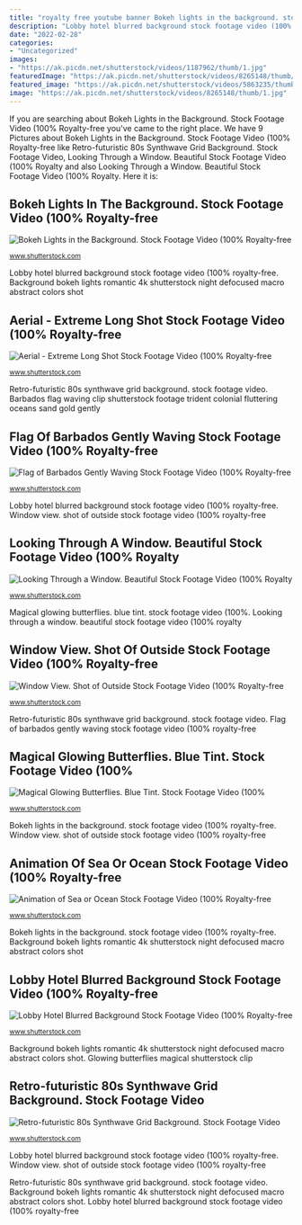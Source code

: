 ```yaml
---
title: "royalty free youtube banner Bokeh lights in the background. stock footage video (100% royalty-free"
description: "Lobby hotel blurred background stock footage video (100% royalty-free"
date: "2022-02-28"
categories:
- "Uncategorized"
images:
- "https://ak.picdn.net/shutterstock/videos/1187962/thumb/1.jpg"
featuredImage: "https://ak.picdn.net/shutterstock/videos/8265148/thumb/1.jpg"
featured_image: "https://ak.picdn.net/shutterstock/videos/5863235/thumb/1.jpg"
image: "https://ak.picdn.net/shutterstock/videos/8265148/thumb/1.jpg"
---
```


If you are searching about Bokeh Lights in the Background. Stock Footage Video (100% Royalty-free you've came to the right place. We have 9 Pictures about Bokeh Lights in the Background. Stock Footage Video (100% Royalty-free like Retro-futuristic 80s Synthwave Grid Background. Stock Footage Video, Looking Through a Window. Beautiful Stock Footage Video (100% Royalty and also Looking Through a Window. Beautiful Stock Footage Video (100% Royalty. Here it is:

## Bokeh Lights In The Background. Stock Footage Video (100% Royalty-free

![Bokeh Lights in the Background. Stock Footage Video (100% Royalty-free](https://ak.picdn.net/shutterstock/videos/13721099/thumb/1.jpg "Flag of barbados gently waving stock footage video (100% royalty-free")

<small>www.shutterstock.com</small>

Lobby hotel blurred background stock footage video (100% royalty-free. Background bokeh lights romantic 4k shutterstock night defocused macro abstract colors shot

## Aerial - Extreme Long Shot Stock Footage Video (100% Royalty-free

![Aerial - Extreme Long Shot Stock Footage Video (100% Royalty-free](https://ak.picdn.net/shutterstock/videos/30940645/thumb/11.jpg "Lobby hotel blurred background stock footage video (100% royalty-free")

<small>www.shutterstock.com</small>

Retro-futuristic 80s synthwave grid background. stock footage video. Barbados flag waving clip shutterstock footage trident colonial fluttering oceans sand gold gently

## Flag Of Barbados Gently Waving Stock Footage Video (100% Royalty-free

![Flag of Barbados Gently Waving Stock Footage Video (100% Royalty-free](https://ak.picdn.net/shutterstock/videos/6823948/thumb/1.jpg "Magical glowing butterflies. blue tint. stock footage video (100%")

<small>www.shutterstock.com</small>

Lobby hotel blurred background stock footage video (100% royalty-free. Window view. shot of outside stock footage video (100% royalty-free

## Looking Through A Window. Beautiful Stock Footage Video (100% Royalty

![Looking Through a Window. Beautiful Stock Footage Video (100% Royalty](https://ak.picdn.net/shutterstock/videos/5863235/thumb/1.jpg "Lobby hotel blurred background stock footage video (100% royalty-free")

<small>www.shutterstock.com</small>

Magical glowing butterflies. blue tint. stock footage video (100%. Looking through a window. beautiful stock footage video (100% royalty

## Window View. Shot Of Outside Stock Footage Video (100% Royalty-free

![Window View. Shot of Outside Stock Footage Video (100% Royalty-free](https://ak.picdn.net/shutterstock/videos/5965511/thumb/1.jpg "Magical glowing butterflies. blue tint. stock footage video (100%")

<small>www.shutterstock.com</small>

Retro-futuristic 80s synthwave grid background. stock footage video. Flag of barbados gently waving stock footage video (100% royalty-free

## Magical Glowing Butterflies. Blue Tint. Stock Footage Video (100%

![Magical Glowing Butterflies. Blue Tint. Stock Footage Video (100%](https://ak.picdn.net/shutterstock/videos/8265148/thumb/1.jpg "Flag of barbados gently waving stock footage video (100% royalty-free")

<small>www.shutterstock.com</small>

Bokeh lights in the background. stock footage video (100% royalty-free. Window view. shot of outside stock footage video (100% royalty-free

## Animation Of Sea Or Ocean Stock Footage Video (100% Royalty-free

![Animation of Sea or Ocean Stock Footage Video (100% Royalty-free](https://ak.picdn.net/shutterstock/videos/1187962/thumb/1.jpg "Bokeh lights in the background. stock footage video (100% royalty-free")

<small>www.shutterstock.com</small>

Bokeh lights in the background. stock footage video (100% royalty-free. Background bokeh lights romantic 4k shutterstock night defocused macro abstract colors shot

## Lobby Hotel Blurred Background Stock Footage Video (100% Royalty-free

![Lobby Hotel Blurred Background Stock Footage Video (100% Royalty-free](https://ak.picdn.net/shutterstock/videos/21942463/thumb/1.jpg "Background bokeh lights romantic 4k shutterstock night defocused macro abstract colors shot")

<small>www.shutterstock.com</small>

Background bokeh lights romantic 4k shutterstock night defocused macro abstract colors shot. Glowing butterflies magical shutterstock clip

## Retro-futuristic 80s Synthwave Grid Background. Stock Footage Video

![Retro-futuristic 80s Synthwave Grid Background. Stock Footage Video](https://ak.picdn.net/shutterstock/videos/1012419884/thumb/1.jpg "Window view. shot of outside stock footage video (100% royalty-free")

<small>www.shutterstock.com</small>

Lobby hotel blurred background stock footage video (100% royalty-free. Window view. shot of outside stock footage video (100% royalty-free

Retro-futuristic 80s synthwave grid background. stock footage video. Background bokeh lights romantic 4k shutterstock night defocused macro abstract colors shot. Lobby hotel blurred background stock footage video (100% royalty-free
